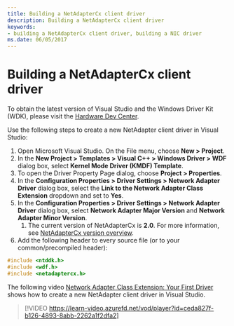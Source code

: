 ```yaml
---
title: Building a NetAdapterCx client driver
description: Building a NetAdapterCx client driver
keywords:
- building a NetAdapterCx client driver, building a NIC driver
ms.date: 06/05/2017
---
```


# Building a NetAdapterCx client driver

To obtain the latest version of Visual Studio and the Windows Driver Kit (WDK), please visit the [Hardware Dev Center](../download-the-wdk.md).

Use the following steps to create a new NetAdapter client driver in Visual Studio:

1. Open Microsoft Visual Studio. On the File menu, choose **New > Project**.
2. In the **New Project > Templates > Visual C++ > Windows Driver > WDF** dialog box, select **Kernel Mode Driver (KMDF) Template**.
3. To open the Driver Property Page dialog, choose **Project > Properties**.
4. In the **Configuration Properties > Driver Settings > Network Adapter Driver** dialog box, select the **Link to the Network Adapter Class Extension** dropdown and set to **Yes**.
5. In the **Configuration Properties > Driver Settings > Network Adapter Driver** dialog box, select **Network Adapter Major Version** and **Network Adapter Minor Version**.
    1. The current version of NetAdapterCx is **2.0**. For more information, see [NetAdapterCx version overview](netadaptercx-version-overview.md).
6. Add the following header to every source file (or to your common/precompiled header):

```C++
#include <ntddk.h>
#include <wdf.h>
#include <netadaptercx.h>
```

The following video [Network Adapter Class Extension: Your First Driver](https://learn-video.azurefd.net/vod/player?id=ceda827f-b126-4893-8abb-2262a1f2dfa2) shows how to create a new NetAdapter client driver in Visual Studio.

> [!VIDEO https://learn-video.azurefd.net/vod/player?id=ceda827f-b126-4893-8abb-2262a1f2dfa2]
